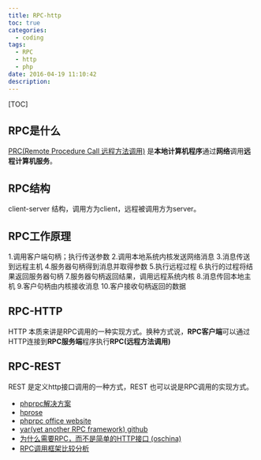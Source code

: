 ```yaml
---
title: RPC-http
toc: true
categories:
  - coding
tags:
  - RPC
  - http
  - php
date: 2016-04-19 11:10:42
description: 
---
```

[TOC]

## RPC是什么
[PRC(Remote Procedure Call 远程方法调用)](https://en.wikipedia.org/wiki/Remote_procedure_call) 是**本地计算机程序**通过**网络**调用**远程计算机服务**。

## RPC结构
client-server 结构，调用方为client，远程被调用方为server。

## RPC工作原理
1.调用客户端句柄；执行传送参数
2.调用本地系统内核发送网络消息
3.消息传送到远程主机
4.服务器句柄得到消息并取得参数
5.执行远程过程
6.执行的过程将结果返回服务器句柄
7.服务器句柄返回结果，调用远程系统内核
8.消息传回本地主机
9.客户句柄由内核接收消息
10.客户接收句柄返回的数据

## RPC-HTTP
HTTP 本质来讲是RPC调用的一种实现方式。换种方式说，**RPC客户端**可以通过HTTP连接到**RPC服务端**程序执行**RPC(远程方法调用)**

## RPC-REST
REST 是定义http接口调用的一种方式，REST 也可以说是RPC调用的实现方式。

* [phprpc解决方案](http://www.thinkphp.cn/extend/433.html)
* [hprose](http://hprose.com/)
* [phprpc office website](http://www.phprpc.org/zh_CN/)
* [yar(yet another RPC framework) github](https://github.com/laruence/yar)
* [为什么需要RPC，而不是简单的HTTP接口 (oschina)](http://www.oschina.net/question/271044_2155059?sort=default&p=1#answers)
* [RPC调用框架比较分析](http://www.tuicool.com/articles/jUj2miJ)